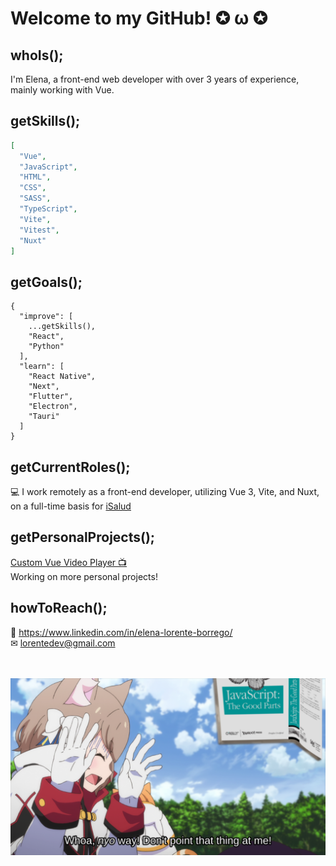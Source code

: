 # Welcome to my GitHub! ✪ ω ✪

## whoIs();

I'm Elena, a front-end web developer with over 3 years of experience, mainly working with Vue.

## getSkills();

```JSON
[
  "Vue",
  "JavaScript",
  "HTML",
  "CSS",
  "SASS",
  "TypeScript",
  "Vite",
  "Vitest",
  "Nuxt"
]
```

## getGoals();

```JS
{
  "improve": [
    ...getSkills(),
    "React",
    "Python"
  ],
  "learn": [
    "React Native",
    "Next",
    "Flutter",
    "Electron",
    "Tauri"
  ]
}
```

## getCurrentRoles();

💻 I work remotely as a front-end developer, utilizing Vue 3, Vite, and Nuxt, on a full-time basis for [iSalud](https://www.doctori.com/)  

## getPersonalProjects();
[Custom Vue Video Player 📺](https://github.com/LorenteDev/vue-video-player)  
Working on more personal projects!

## howToReach();

🔗 https://www.linkedin.com/in/elena-lorente-borrego/  
✉ lorentedev@gmail.com  
  
<br />
<br />

<img src="Felix_Argyle_Scared_By_JavaScript_The_Good_Parts.png" />
